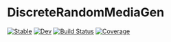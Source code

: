 # DiscreteRandomMediaGen

[![Stable](https://img.shields.io/badge/docs-stable-blue.svg)](https://lucifer1004.github.io/DiscreteRandomMediaGen.jl/stable/)
[![Dev](https://img.shields.io/badge/docs-dev-blue.svg)](https://lucifer1004.github.io/DiscreteRandomMediaGen.jl/dev/)
[![Build Status](https://github.com/lucifer1004/DiscreteRandomMediaGen.jl/actions/workflows/CI.yml/badge.svg?branch=main)](https://github.com/lucifer1004/DiscreteRandomMediaGen.jl/actions/workflows/CI.yml?query=branch%3Amain)
[![Coverage](https://codecov.io/gh/lucifer1004/DiscreteRandomMediaGen.jl/branch/main/graph/badge.svg)](https://codecov.io/gh/lucifer1004/DiscreteRandomMediaGen.jl)

